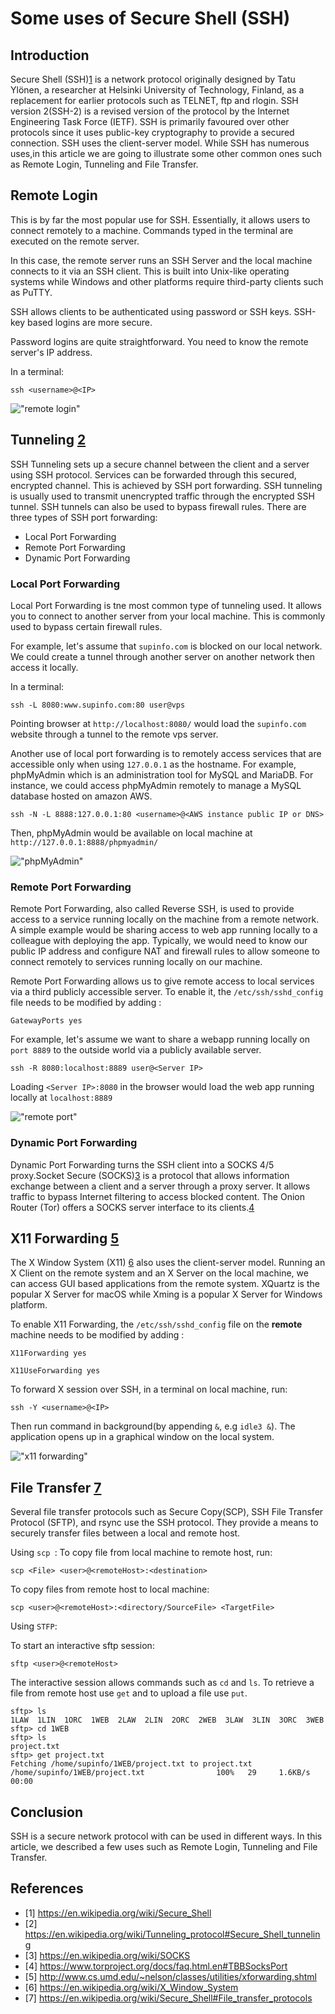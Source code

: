 # Some uses of Secure Shell (SSH)

## Introduction
Secure Shell (SSH)[1](https://en.wikipedia.org/wiki/Secure_Shell) is a network protocol originally designed by Tatu Ylönen, a researcher at Helsinki University of Technology, Finland, as a replacement for earlier protocols such as TELNET, ftp and rlogin. SSH version 2(SSH-2) is a revised version of the protocol by the Internet Engineering Task Force (IETF). SSH is primarily favoured over other protocols since it uses public-key cryptography to provide a secured connection. SSH uses the client-server model. While SSH has numerous uses,in this article we are going to illustrate some other common ones such as Remote Login,  Tunneling and File Transfer. 

## Remote Login
This is by far the most popular use for SSH. Essentially, it allows users to connect remotely to a machine. Commands typed in the terminal are executed on the remote server. 

In this case, the remote server runs an SSH Server and the local machine connects to it via an SSH client. This is built into Unix-like operating systems while Windows and other platforms require third-party clients such as PuTTY.

SSH allows clients to be authenticated using password or SSH keys. SSH-key based logins are more secure.

Password logins are quite straightforward. You need to know the remote server's IP address.

In a terminal:
```shell
ssh <username>@<IP>
```
!["remote login"](remote-login.png)

## Tunneling [2](https://en.wikipedia.org/wiki/Tunneling_protocol#Secure_Shell_tunneling) 

SSH Tunneling sets up a secure channel between the client and a server using SSH protocol. Services can be forwarded through this secured, encrypted channel. This is achieved by SSH port forwarding. SSH tunneling is usually used to transmit unencrypted traffic through the encrypted SSH tunnel. SSH tunnels can also be used to bypass firewall rules. There are three types of SSH port forwarding:
- Local Port Forwarding
- Remote Port Forwarding
- Dynamic Port Forwarding

### Local Port Forwarding
Local Port Forwarding is tne most common type of tunneling used. It allows you to connect to another server from your local machine. This is commonly used to bypass certain firewall rules. 

For example, let's assume that `supinfo.com` is blocked on our local network. We could create a tunnel through another server on another network then access it locally.

In a terminal:


```shell
ssh -L 8080:www.supinfo.com:80 user@vps
```
Pointing browser at `http://localhost:8080/` would load the `supinfo.com` website through a tunnel to the remote vps server.

Another use of local port forwarding is to remotely access services that are accessible only when using `127.0.0.1` as the hostname. For example, phpMyAdmin which is an administration tool for MySQL and MariaDB. For instance, we could access phpMyAdmin remotely to manage a MySQL database hosted on amazon AWS. 

```shell
ssh -N -L 8888:127.0.0.1:80 <username>@<AWS instance public IP or DNS>
```
Then, phpMyAdmin would be available on local machine at `http://127.0.0.1:8888/phpmyadmin/`

!["phpMyAdmin"](phpmyadmin_remote.png)

### Remote Port Forwarding
Remote Port Forwarding, also called Reverse SSH, is used to provide access to a service running locally on the machine from a remote network. A simple example would be sharing access to web app running locally to a colleague with deploying the app. Typically, we would need to know our public IP address and configure NAT and firewall rules to allow someone to connect remotely to services running locally on our machine. 

Remote Port Forwarding allows us to give remote access to local services via a third publicly accessible server. To enable it, the `/etc/ssh/sshd_config` file needs to be modified by adding :

```shell
GatewayPorts yes
```

For example, let's assume we want to share a webapp running locally on `port 8889` to the outside world via a publicly available server.

```shell
ssh -R 8080:localhost:8889 user@<Server IP>
```

Loading `<Server IP>:8080`  in the browser would load the web app running locally at `localhost:8889`

!["remote port"](remote-port.png)

### Dynamic Port Forwarding

Dynamic Port Forwarding turns the SSH client into a SOCKS 4/5 proxy.Socket Secure (SOCKS)[3](https://en.wikipedia.org/wiki/SOCKS) is a protocol that allows information exchange between a client and a server through a proxy server. It allows traffic to bypass Internet filtering to access blocked content. The Onion Router (Tor) offers a SOCKS server interface to its clients.[4](https://www.torproject.org/docs/faq.html.en#TBBSocksPort)

## X11 Forwarding [5](http://www.cs.umd.edu/~nelson/classes/utilities/xforwarding.shtml)

The X Window System (X11) [6](https://en.wikipedia.org/wiki/X_Window_System) also uses the client-server model. Running an X Client on the remote system and an X Server on the local machine, we can access GUI based applications from the remote system. XQuartz is the popular X Server for macOS while Xming is a popular X Server for Windows platform.

To enable X11 Forwarding, the `/etc/ssh/sshd_config` file on the __remote__ machine needs to be modified by adding :

```shell
X11Forwarding yes

X11UseForwarding yes
```

To forward X session over SSH, in a terminal on local machine, run:
```shell
ssh -Y <username>@<IP>
``` 
Then run command in background(by appending `&`, e.g `idle3 &`). The application opens up in a graphical window on the local system.

!["x11 forwarding"](x11-forward.png)

## File Transfer [7](https://en.wikipedia.org/wiki/Secure_Shell#File_transfer_protocols)

Several file transfer protocols such as Secure Copy(SCP), SSH File Transfer Protocol (SFTP), and rsync use the SSH protocol. They provide a means to securely transfer files between a local and remote host. 

Using `scp `:
To copy file from local machine to remote host, run:
```shell
scp <File> <user>@<remoteHost>:<destination>
```

To copy files from remote host to local machine:
```shell
scp <user>@<remoteHost>:<directory/SourceFile> <TargetFile>
```

Using `STFP`:

To start an interactive sftp session:
```shell
sftp <user>@<remoteHost>
```
The interactive session allows commands such as `cd` and `ls`. To retrieve a file from remote host use `get` and to upload a file use `put`.

```shell
sftp> ls
1LAW  1LIN  1ORC  1WEB  2LAW  2LIN  2ORC  2WEB  3LAW  3LIN  3ORC  3WEB  
sftp> cd 1WEB
sftp> ls
project.txt  
sftp> get project.txt
Fetching /home/supinfo/1WEB/project.txt to project.txt
/home/supinfo/1WEB/project.txt                100%   29     1.6KB/s   00:00 
```

## Conclusion
SSH is a secure network protocol with can be used in different ways. In this article, we described a few uses such as Remote Login, Tunneling and File Transfer. 

## References
- [1] https://en.wikipedia.org/wiki/Secure_Shell
- [2] https://en.wikipedia.org/wiki/Tunneling_protocol#Secure_Shell_tunneling
- [3] https://en.wikipedia.org/wiki/SOCKS
- [4] https://www.torproject.org/docs/faq.html.en#TBBSocksPort
- [5] http://www.cs.umd.edu/~nelson/classes/utilities/xforwarding.shtml
- [6] https://en.wikipedia.org/wiki/X_Window_System
- [7] https://en.wikipedia.org/wiki/Secure_Shell#File_transfer_protocols